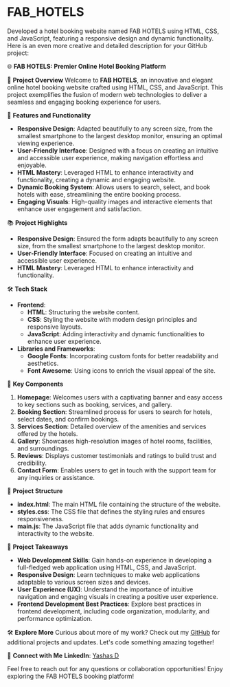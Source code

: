 # FAB_HOTELS
Developed a hotel booking website named FAB HOTELS using HTML, CSS, and JavaScript, featuring a responsive design and dynamic functionality.
Here is an even more creative and detailed description for your GitHub project:

🌐 **FAB HOTELS: Premier Online Hotel Booking Platform**

🎯 **Project Overview**
Welcome to **FAB HOTELS**, an innovative and elegant online hotel booking website crafted using HTML, CSS, and JavaScript. This project exemplifies the fusion of modern web technologies to deliver a seamless and engaging booking experience for users.

📄 **Features and Functionality**
- **Responsive Design**: Adapted beautifully to any screen size, from the smallest smartphone to the largest desktop monitor, ensuring an optimal viewing experience.
- **User-Friendly Interface**: Designed with a focus on creating an intuitive and accessible user experience, making navigation effortless and enjoyable.
- **HTML Mastery**: Leveraged HTML to enhance interactivity and functionality, creating a dynamic and engaging website.
- **Dynamic Booking System**: Allows users to search, select, and book hotels with ease, streamlining the entire booking process.
- **Engaging Visuals**: High-quality images and interactive elements that enhance user engagement and satisfaction.

📚 **Project Highlights**
- **Responsive Design**: Ensured the form adapts beautifully to any screen size, from the smallest smartphone to the largest desktop monitor.
- **User-Friendly Interface**: Focused on creating an intuitive and accessible user experience.
- **HTML Mastery**: Leveraged HTML to enhance interactivity and functionality.

🛠️ **Tech Stack**
- **Frontend**:
  - **HTML**: Structuring the website content.
  - **CSS**: Styling the website with modern design principles and responsive layouts.
  - **JavaScript**: Adding interactivity and dynamic functionalities to enhance user experience.
- **Libraries and Frameworks**:
  - **Google Fonts**: Incorporating custom fonts for better readability and aesthetics.
  - **Font Awesome**: Using icons to enrich the visual appeal of the site.

🚀 **Key Components**
1. **Homepage**: Welcomes users with a captivating banner and easy access to key sections such as booking, services, and gallery.
2. **Booking Section**: Streamlined process for users to search for hotels, select dates, and confirm bookings.
3. **Services Section**: Detailed overview of the amenities and services offered by the hotels.
4. **Gallery**: Showcases high-resolution images of hotel rooms, facilities, and surroundings.
5. **Reviews**: Displays customer testimonials and ratings to build trust and credibility.
6. **Contact Form**: Enables users to get in touch with the support team for any inquiries or assistance.

📂 **Project Structure**
- **index.html**: The main HTML file containing the structure of the website.
- **styles.css**: The CSS file that defines the styling rules and ensures responsiveness.
- **main.js**: The JavaScript file that adds dynamic functionality and interactivity to the website.

📝 **Project Takeaways**
- **Web Development Skills**: Gain hands-on experience in developing a full-fledged web application using HTML, CSS, and JavaScript.
- **Responsive Design**: Learn techniques to make web applications adaptable to various screen sizes and devices.
- **User Experience (UX)**: Understand the importance of intuitive navigation and engaging visuals in creating a positive user experience.
- **Frontend Development Best Practices**: Explore best practices in frontend development, including code organization, modularity, and performance optimization.

🛠️ **Explore More**
Curious about more of my work? Check out my [GitHub](https://github.com/Yashas14) for additional projects and updates. Let's code something amazing together!

📢 **Connect with Me**
 **LinkedIn**: [Yashas D](https://www.linkedin.com/in/yashasd2004/)
 
Feel free to reach out for any questions or collaboration opportunities! Enjoy exploring the FAB HOTELS booking platform!
